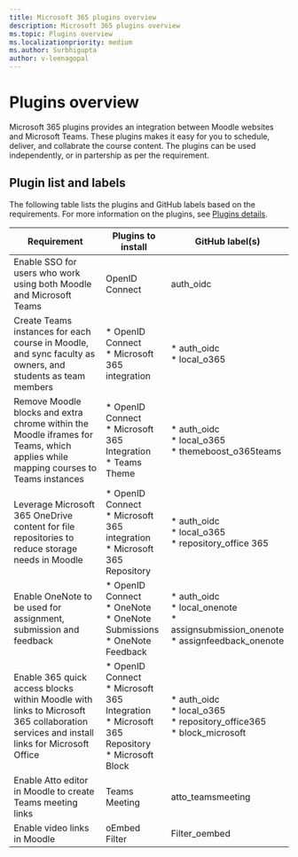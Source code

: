 ```yaml
---
title: Microsoft 365 plugins overview
description: Microsoft 365 plugins overview 
ms.topic: Plugins overview
ms.localizationpriority: medium
ms.author: Surbhigupta
author: v-leenagopal
---
```


# Plugins overview

Microsoft 365 plugins provides an integration between Moodle websites and Microsoft Teams. These plugins makes it easy for you to schedule, deliver, and collabrate the course content. The plugins can be used independently, or in partership as per the requirement. 

## Plugin list and labels

The following table lists the plugins and GitHub labels based on the requirements. For more information on the plugins, see [Plugins details](openid-connect.md).

|Requirement|Plugins to install|GitHub label(s)|
|-----|-----|----|
| Enable SSO for users who work using both Moodle and Microsoft Teams | OpenID Connect | auth_oidc|
| Create Teams instances for each course in Moodle, and sync faculty as owners, and students as team members | * OpenID Connect </br> * Microsoft 365 integration | * auth_oidc </br> * local_o365|
| Remove Moodle blocks and extra chrome within the Moodle iframes for Teams, which applies while mapping courses to Teams instances | * OpenID Connect </br> * Microsoft 365 Integration </br> * Teams Theme| * auth_oidc </br> * local_o365 </br> * themeboost_o365teams |
| Leverage Microsoft 365 OneDrive content for file repositories to reduce storage needs in Moodle | * OpenID Connect </br> * Microsoft 365 integration </br> * Microsoft 365 Repository | * auth_oidc </br> * local_o365 </br> * repository_office 365|
| Enable OneNote to be used for assignment, submission and feedback | * OpenID Connect </br> * OneNote </br> * OneNote Submissions </br> * OneNote Feedback | * auth_oidc </br> * local_onenote </br> * assignsubmission_onenote </br> * assignfeedback_onenote| 
| Enable 365 quick access blocks within Moodle with links to Microsoft 365 collaboration services and install links for Microsoft Office | * OpenID Connect </br> * Microsoft 365 Integration </br> * Microsoft 365 Repository </br> * Microsoft Block | * auth_oidc </br> * local_o365 </br> * repository_office365 </br> * block_microsoft |
| Enable Atto editor in Moodle to create Teams meeting links | Teams Meeting | atto_teamsmeeting |
| Enable video links in Moodle | oEmbed Filter | Filter_oembed |
